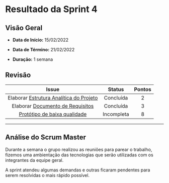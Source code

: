 # Resultado da Sprint 4

## Visão Geral

- **Data de Início:** 15/02/2022

- **Data de Término:** 21/02/2022

- **Duração:** 1 semana

## Revisão

|                                                 Issue                                                 |   Status   | Pontos |
| :---------------------------------------------------------------------------------------------------: | :--------: | :----: |
|      Elaborar [Estrutura Analítica do Projeto](https://github.com/fga-eps-mds/Tema-02/issues/65)      | Concluída  |   2    |
|         Elaborar [Documento de Requisitos](https://github.com/fga-eps-mds/Tema-02/issues/67)          | Concluída  |   3    |
|           [Protótipo de baixa qualidade](https://github.com/fga-eps-mds/Tema-02/issues/74)            | Incompleta |   8    |

---

## Análise do Scrum Master

Durante a semana o grupo realizou as reuniões para parear o trabalho, fizemos uma ambientação das tecnologias que serão utilizadas com os integrantes da equipe geral.

A sprint atendeu algumas demandas e outras ficaram pendentes para serem resolvidas o mais rápido possível.
